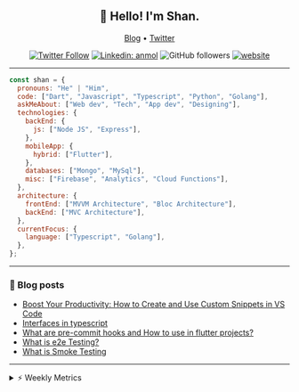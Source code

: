 <h2 align="center">👋 Hello! I'm Shan.</h2>
<p align="center">
  <a href="https://medium.com/feed/@shan-shaji">Blog</a> •
  <a href="https://twitter.com/intent/follow?screen_name=shan__shaji">Twitter</a>
</p>

<p align="center"><a href="https://twitter.com/intent/follow?screen_name=shan__shaji"><img src="https://img.shields.io/twitter/follow/shan__shaji?style=flat" alt="Twitter Follow"></a>
<a href="https://www.linkedin.com/in/shan-shaji/"><img src="https://img.shields.io/badge/shan-shaji?style=flat-square&amp;logo=Linkedin&amp;logoColor=white&amp;link=https://www.linkedin.com/in/shan-shaji/" alt="Linkedin: anmol"></a>
<img src="https://img.shields.io/github/followers/shan-shaji?label=Follow&amp;style=social" alt="GitHub followers">
<a href="http://shan-shaji.github.io/"><img src="https://img.shields.io/badge/Website-46a2f1.svg?&amp;style=flat-square&amp;logo=Google-Chrome&amp;logoColor=white&amp;link=http://shan-shaji.github.io/" alt="website"></a></p>

<hr>

```javascript
const shan = {
  pronouns: "He" | "Him",
  code: ["Dart", "Javascript", "Typescript", "Python", "Golang"],
  askMeAbout: ["Web dev", "Tech", "App dev", "Designing"],
  technologies: {
    backEnd: {
      js: ["Node JS", "Express"],
    },
    mobileApp: {
      hybrid: ["Flutter"],
    },
    databases: ["Mongo", "MySql"],
    misc: ["Firebase", "Analytics", "Cloud Functions"],
  },
  architecture: {
    frontEnd: ["MVVM Architecture", "Bloc Architecture"],
    backEnd: ["MVC Architecture"],
  },
  currentFocus: {
    language: ["Typescript", "Golang"],
  },
};
```

<hr>

<!-- I love connecting with different people</b> so if you want to say <b>hi, I'll be happy to meet you more!</b> 😊</em> -->

### 📕 Blog posts

<!-- BLOG-POST-LIST:START -->
- [Boost Your Productivity: How to Create and Use Custom Snippets in VS Code](https://dev.to/shanshaji/boost-your-productivity-how-to-create-and-use-custom-snippets-in-vs-code-5bbo)
- [Interfaces in typescript](https://dev.to/shanshaji/interfaces-in-typescript-55f8)
- [What are pre-commit hooks and How to use in flutter projects?](https://dev.to/shanshaji/what-are-pre-commit-hooks-and-how-to-use-in-flutter-projects-4c0m)
- [What is e2e Testing?](https://dev.to/shanshaji/what-is-e2e-testing-1eg0)
- [What is Smoke Testing](https://dev.to/shanshaji/what-is-smoke-testing-1n95)
<!-- BLOG-POST-LIST:END -->

<hr>
<details>
    <summary>⚡ Weekly Metrics</summary>
    <p>
    
<!--START_SECTION:waka-->
![Code Time](http://img.shields.io/badge/Code%20Time-1%2C900%20hrs%2044%20mins-blue)

![Profile Views](http://img.shields.io/badge/Profile%20Views-22-blue)

**🐱 My GitHub Data** 

> 📦 ? Used in GitHub's Storage 
 > 
> 🏆 248 Contributions in the Year 2023
 > 
> 💼 Opted to Hire
 > 
> 📜 131 Public Repositories 
 > 
> 🔑 0 Private Repositories 
 > 
**I'm a Night 🦉** 

```text
🌞 Morning                3827 commits        ███░░░░░░░░░░░░░░░░░░░░░░   10.39 % 
🌆 Daytime                9826 commits        ███████░░░░░░░░░░░░░░░░░░   26.68 % 
🌃 Evening                17351 commits       ████████████░░░░░░░░░░░░░   47.12 % 
🌙 Night                  5820 commits        ████░░░░░░░░░░░░░░░░░░░░░   15.80 % 
```
📅 **I'm Most Productive on Thursday** 

```text
Monday                   5112 commits        ███░░░░░░░░░░░░░░░░░░░░░░   13.88 % 
Tuesday                  5756 commits        ████░░░░░░░░░░░░░░░░░░░░░   15.63 % 
Wednesday                4628 commits        ███░░░░░░░░░░░░░░░░░░░░░░   12.57 % 
Thursday                 8026 commits        █████░░░░░░░░░░░░░░░░░░░░   21.80 % 
Friday                   6201 commits        ████░░░░░░░░░░░░░░░░░░░░░   16.84 % 
Saturday                 3481 commits        ██░░░░░░░░░░░░░░░░░░░░░░░   09.45 % 
Sunday                   3620 commits        ██░░░░░░░░░░░░░░░░░░░░░░░   09.83 % 
```


📊 **This Week I Spent My Time On** 

```text
🕑︎ Time Zone: Asia/Kolkata

💬 Programming Languages: 
Dart                     29 hrs 59 mins      ████████████████████░░░░░   79.18 % 
JavaScript               3 hrs 29 mins       ██░░░░░░░░░░░░░░░░░░░░░░░   09.21 % 
Other                    1 hr 19 mins        █░░░░░░░░░░░░░░░░░░░░░░░░   03.50 % 
YAML                     58 mins             █░░░░░░░░░░░░░░░░░░░░░░░░   02.56 % 
Bash                     24 mins             ░░░░░░░░░░░░░░░░░░░░░░░░░   01.07 % 

🔥 Editors: 
Android Studio           28 hrs 32 mins      ███████████████████░░░░░░   75.35 % 
VS Code                  9 hrs 20 mins       ██████░░░░░░░░░░░░░░░░░░░   24.65 % 

🐱‍💻 Projects: 
turbo-flutter            20 hrs 30 mins      ██████████████░░░░░░░░░░░   54.15 % 
dial_contacts            8 hrs               █████░░░░░░░░░░░░░░░░░░░░   21.14 % 
neo                      3 hrs 37 mins       ██░░░░░░░░░░░░░░░░░░░░░░░   09.56 % 
nextjs-blog              2 hrs 6 mins        █░░░░░░░░░░░░░░░░░░░░░░░░   05.57 % 
setup-flutter            1 hr 31 mins        █░░░░░░░░░░░░░░░░░░░░░░░░   04.02 % 

💻 Operating System: 
Mac                      35 hrs 59 mins      ████████████████████████░   95.05 % 
Linux                    1 hr 52 mins        █░░░░░░░░░░░░░░░░░░░░░░░░   04.95 % 
```

**I Mostly Code in Dart** 

```text
Dart                     53 repos            ████████████░░░░░░░░░░░░░   46.09 % 
Python                   4 repos             █░░░░░░░░░░░░░░░░░░░░░░░░   03.48 % 
Ruby                     3 repos             █░░░░░░░░░░░░░░░░░░░░░░░░   02.61 % 
Go                       3 repos             █░░░░░░░░░░░░░░░░░░░░░░░░   02.61 % 
Shell                    1 repo              ░░░░░░░░░░░░░░░░░░░░░░░░░   00.87 % 
```




 Last Updated on 10/04/2023 18:47:13 UTC
<!--END_SECTION:waka-->

</p>
 </details>
